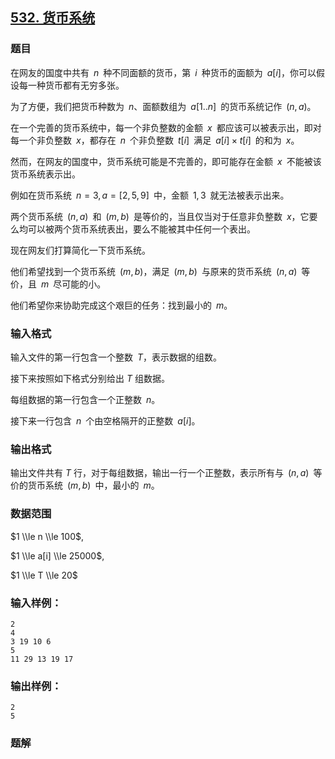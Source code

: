 ## [532\. 货币系统](https://www.acwing.com/problem/content/534/)

### 题目

在网友的国度中共有 $n$ 种不同面额的货币，第 $i$ 种货币的面额为 $a[i]$，你可以假设每一种货币都有无穷多张。

为了方便，我们把货币种数为 $n$、面额数组为 $a[1..n]$ 的货币系统记作 $(n,a)$。

在一个完善的货币系统中，每一个非负整数的金额 $x$ 都应该可以被表示出，即对每一个非负整数 $x$，都存在 $n$ 个非负整数 $t[i]$ 满足 $a[i] × t[i]$ 的和为 $x$。

然而，在网友的国度中，货币系统可能是不完善的，即可能存在金额 $x$ 不能被该货币系统表示出。

例如在货币系统 $n=3, a=[2,5,9]$ 中，金额 $1,3$ 就无法被表示出来。

两个货币系统 $(n,a)$ 和 $(m,b)$ 是等价的，当且仅当对于任意非负整数 $x$，它要么均可以被两个货币系统表出，要么不能被其中任何一个表出。

现在网友们打算简化一下货币系统。

他们希望找到一个货币系统 $(m,b)$，满足 $(m,b)$ 与原来的货币系统 $(n,a)$ 等价，且 $m$ 尽可能的小。

他们希望你来协助完成这个艰巨的任务：找到最小的 $m$。

### 输入格式

输入文件的第一行包含一个整数 $T$，表示数据的组数。

接下来按照如下格式分别给出 $T$ 组数据。

每组数据的第一行包含一个正整数 $n$。

接下来一行包含 $n$ 个由空格隔开的正整数 $a[i]$。

### 输出格式

输出文件共有 $T$ 行，对于每组数据，输出一行一个正整数，表示所有与 $(n,a)$ 等价的货币系统 $(m,b)$ 中，最小的 $m$。

### 数据范围

$1 \\le n \\le 100$,

$1 \\le a[i] \\le 25000$,

$1 \\le T \\le 20$

### 输入样例：

```
2
4
3 19 10 6
5
11 29 13 19 17
```

### 输出样例：

```
2
5
```

### 题解

